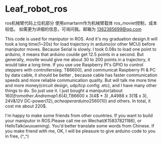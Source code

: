 # Leaf_robot_ros
ros机械臂代码上位机部分
使用smartarm作为机械臂载体
ros_moviet控制，成本较低。
如需更为详细的信息，可询问我。邮箱为 1362385699@qq.com

This code is used for maniputor in ROS. And it's my graduation design.It will took a long time(1~20s) for load trajectory in arduino(or other MCU) before maniputor moves. Because Serial is slowly. I took 0.08s to load one point to arduino, it means that arduino coulde get 12.5 points in a second. But generally, movite would give me about 30 to 200 points in a trajectory, it would take a long time. If you use use Raspberry PI's GPIO to control steppers with controllers(eg. TB6600), and communicat Raspberry PI & PC by data cable, it should be better , because cable has faster communication speeds and more reliable communication quality. But will talk me more time and more money(circuit design, udp/tcp config .etc), and I have many other things to do. So just use it. I just bought a maniputor(about 160$) from other.And remap1.6(4$),TB6600 x 3(4$ * 3) ,A4988 x 3(1$ x 3), 24V&12V DC-power(12$), a cheaper arduino2560(10$) and others. In total, it cost me about 220$.



I'm happy to make some friends from other countries. If you want to build your maniputor in ROS.Please call me on Wechat(K15837821186), or HelloTalk(wuxueming). You'd better translate some words from Chinese. If you make friend with me, OK, I will be pleasure to give arduino code to you in free, (^_^)

